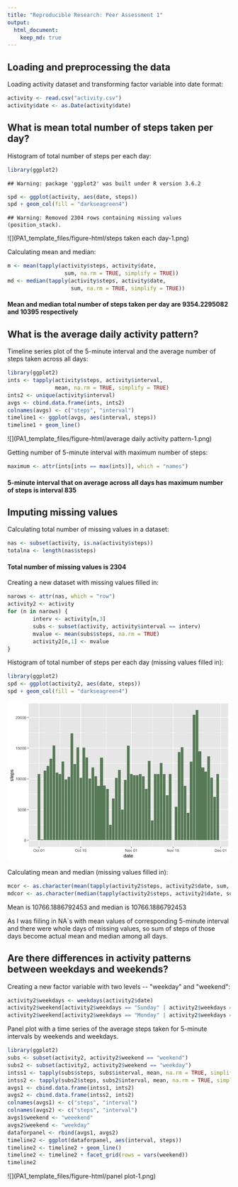 ```yaml
---
title: "Reproducible Research: Peer Assessment 1"
output: 
  html_document:
    keep_md: true
---
```


## Loading and preprocessing the data
Loading activity dataset and transforming factor variable into date format:


```r
activity <- read.csv("activity.csv")
activity$date <- as.Date(activity$date)
```

## What is mean total number of steps taken per day?
Histogram of total number of steps per each day:


```r
library(ggplot2)
```

```
## Warning: package 'ggplot2' was built under R version 3.6.2
```

```r
spd <- ggplot(activity, aes(date, steps))
spd + geom_col(fill = "darkseagreen4")
```

```
## Warning: Removed 2304 rows containing missing values (position_stack).
```

![](PA1_template_files/figure-html/steps taken each day-1.png)<!-- -->

Calculating mean and median:


```r
m <- mean(tapply(activity$steps, activity$date, 
                  sum, na.rm = TRUE, simplify = TRUE))
md <- median(tapply(activity$steps, activity$date, 
                    sum, na.rm = TRUE, simplify = TRUE))
```
#### Mean and median total number of steps taken per day are **9354.2295082** and **10395** respectively

## What is the average daily activity pattern?
Timeline series plot of the 5-minute interval and the average number of steps taken across all days:


```r
library(ggplot2)
ints <- tapply(activity$steps, activity$interval, 
               mean, na.rm = TRUE, simplify = TRUE)
ints2 <- unique(activity$interval)
avgs <- cbind.data.frame(ints, ints2)
colnames(avgs) <- c("steps", "interval")
timeline1 <- ggplot(avgs, aes(interval, steps))
timeline1 + geom_line()
```

![](PA1_template_files/figure-html/average daily activity pattern-1.png)<!-- -->

Getting number of 5-minute interval with maximum number of steps:


```r
maximum <- attr(ints[ints == max(ints)], which = "names")
```

#### 5-minute interval that on average across all days has maximum number of steps is interval **835**

## Imputing missing values

Calculating total number of missing values in a dataset:


```r
nas <- subset(activity, is.na(activity$steps))
totalna <- length(nas$steps)
```
#### Total number of missing values is **2304**

Creating a new dataset with missing values filled in:


```r
narows <- attr(nas, which = "row")
activity2 <- activity
for (n in narows) {
        interv <- activity[n,3]
        subs <- subset(activity, activity$interval == interv)
        mvalue <- mean(subs$steps, na.rm = TRUE)
        activity2[n,1] <- mvalue
}
```

Histogram of total number of steps per each day (missing values filled in):


```r
library(ggplot2)
spd <- ggplot(activity2, aes(date, steps))
spd + geom_col(fill = "darkseagreen4")
```

![](PA1_template_files/figure-html/stepstakeneachday2-1.png)<!-- -->

Calculating mean and median (missing values filled in):


```r
mcor <- as.character(mean(tapply(activity2$steps, activity2$date, sum, na.rm = TRUE, simplify = TRUE)))
mdcor <- as.character(median(tapply(activity2$steps, activity2$date, sum, na.rm = TRUE, simplify = TRUE)))
```

Mean is 10766.1886792453 and median is 10766.1886792453

As I was fiiling in NA`s with mean values of corresponding 5-minute interval and there were whole days of missing values, so sum of steps of those days become actual mean and median among all days.

## Are there differences in activity patterns between weekdays and weekends?

Creating a new factor variable with two levels -- "weekday" and "weekend":


```r
activity2$weekdays <- weekdays(activity2$date)
activity2$weekend[activity2$weekdays == "Sunday" | activity2$weekdays == "Saturday"] <- "weekend"
activity2$weekend[activity2$weekdays == "Monday" | activity2$weekdays == "Tuesday" | activity2$weekdays == "Wednesday" | activity2$weekdays == "Thursday" | activity2$weekdays == "Friday"] <- "weekday"
```

Panel plot with a time series of the average steps taken for 5-minute intervals by weekends and weekdays.


```r
library(ggplot2)
subs <- subset(activity2, activity2$weekend == "weekend")
subs2 <- subset(activity2, activity2$weekend == "weekday")
intss1 <- tapply(subs$steps, subs$interval, mean, na.rm = TRUE, simplify = TRUE)
intss2 <- tapply(subs2$steps, subs2$interval, mean, na.rm = TRUE, simplify = TRUE)
avgs1 <- cbind.data.frame(intss1, ints2)
avgs2 <- cbind.data.frame(intss2, ints2)
colnames(avgs1) <- c("steps", "interval")
colnames(avgs2) <- c("steps", "interval")
avgs1$weekend <- "weeekend"
avgs2$weekend <- "weekday"
dataforpanel <- rbind(avgs1, avgs2)
timeline2 <- ggplot(dataforpanel, aes(interval, steps))
timeline2 <- timeline2 + geom_line()
timeline2 <- timeline2 + facet_grid(rows = vars(weekend))
timeline2
```

![](PA1_template_files/figure-html/panel plot-1.png)<!-- -->
















